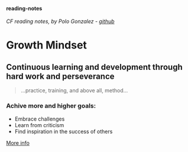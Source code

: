 #### reading-notes
*CF reading notes, by Polo Gonzalez - [github](github.com/lg550055/)*


# Growth Mindset
## Continuous learning and development through hard work and perseverance

> ...practice, training, and above all, method...

### Achive more and higher goals:
- Embrace challenges
- Learn from criticism
- Find inspiration in the success of others

[More info](https://www.atlassian.com/blog/inside-atlassian/growth-mindset)
